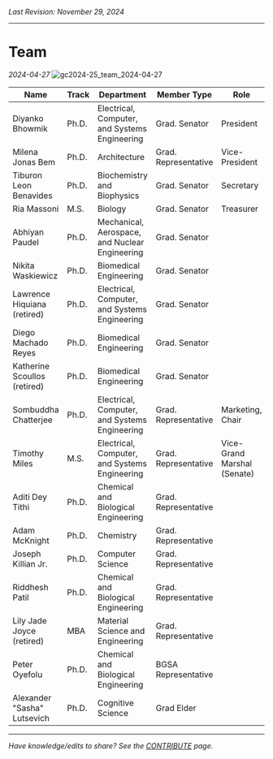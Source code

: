 _Last Revision: November 29, 2024_

---

# Team

_2024-04-27_
![gc2024-25_team_2024-04-27](../../../_assets/Graduate%20Council%20-%20A/2024-25%20-%20A/gc2024-25_team_2024-04-27.jpg)


| Name                         | Track | Department                                     | Member Type          | Role                        |
| ---------------------------- | ----- | ---------------------------------------------- | -------------------- | --------------------------- |
| Diyanko Bhowmik              | Ph.D. | Electrical, Computer, and Systems Engineering  | Grad. Senator        | President                   |
| Milena Jonas Bem             | Ph.D. | Architecture                                   | Grad. Representative | Vice-President              |
| Tiburon Leon Benavides       | Ph.D. | Biochemistry and Biophysics                    | Grad. Senator        | Secretary                   |
| Ria Massoni                  | M.S.  | Biology                                        | Grad. Senator        | Treasurer                   |
| Abhiyan Paudel               | Ph.D. | Mechanical, Aerospace, and Nuclear Engineering | Grad. Senator        |                             |
| Nikita Waskiewicz            | Ph.D. | Biomedical Engineering                         | Grad. Senator        |                             |
| Lawrence Hiquiana (retired)  | Ph.D. | Electrical, Computer, and Systems Engineering  | Grad. Senator        |                             |
| Diego Machado Reyes          | Ph.D. | Biomedical Engineering                         | Grad. Senator        |                             |
| Katherine Scoullos (retired) | Ph.D. | Biomedical Engineering                         | Grad. Senator        |                             |
| Sombuddha Chatterjee         | Ph.D. | Electrical, Computer, and Systems Engineering  | Grad. Representative | Marketing, Chair            |
| Timothy Miles                | M.S.  | Electrical, Computer, and Systems Engineering  | Grad. Representative | Vice-Grand Marshal (Senate) |
| Aditi Dey Tithi              | Ph.D. | Chemical and Biological Engineering            | Grad. Representative |                             |
| Adam McKnight                | Ph.D. | Chemistry                                      | Grad. Representative |                             |
| Joseph Killian Jr.           | Ph.D. | Computer Science                               | Grad. Representative |                             |
| Riddhesh Patil               | Ph.D. | Chemical and Biological Engineering            | Grad. Representative |                             |
| Lily Jade Joyce (retired)    | MBA   | Material Science and Engineering               | Grad. Representative |                             |
| Peter Oyefolu                | Ph.D. | Chemical and Biological Engineering            | BGSA Representative  |                             |
| Alexander "Sasha" Lutsevich  | Ph.D. | Cognitive Science                              | Grad Elder           |                             |


---
_Have knowledge/edits to share? See the [CONTRIBUTE](../../../CONTRIBUTE.md) page._